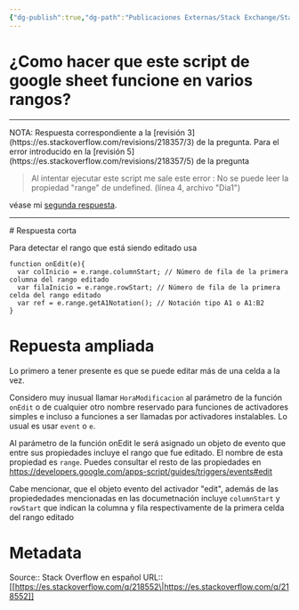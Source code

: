 ```yaml
---
{"dg-publish":true,"dg-path":"Publicaciones Externas/Stack Exchange/Stack Overflow en español/es.stackoverflow.com-218552.md","permalink":"/publicaciones-externas/stack-exchange/stack-overflow-en-espanol/es-stackoverflow-com-218552/","title":"¿Como hacer que este script de google sheet funcione en varios rangos?","hide":true,"noteIcon":"default","created":"2024-04-03T12:49:10.355-06:00","updated":"2024-04-05T16:43:54.539-06:00"}
---
```


# ¿Como hacer que este script de google sheet funcione en varios rangos?

<hr>
NOTA: Respuesta correspondiente a la [revisión 3](https://es.stackoverflow.com/revisions/218357/3) de la pregunta. Para el error introducido en la [revisión 5](https://es.stackoverflow.com/revisions/218357/5) de la pregunta 

> Al intentar ejecutar este script me sale este error : No se puede leer la propiedad "range" de undefined. (línea 4, archivo "Dia1")

véase mi [segunda respuesta](https://es.stackoverflow.com/a/219030/65).
<hr>
# Respuesta corta

Para detectar el rango que está siendo editado usa

    function onEdit(e){
      var colInicio = e.range.columnStart; // Número de fila de la primera columna del rango editado
      var filaInicio = e.range.rowStart; // Número de fila de la primera celda del rango editado
      var ref = e.range.getA1Notation(); // Notación tipo A1 o A1:B2
    }

# Repuesta ampliada

Lo primero a tener presente es que se puede editar más de una celda a la vez.

Considero muy inusual llamar `HoraModificacion` al parámetro de la función `onEdit` o de cualquier otro nombre reservado para funciones de activadores simples e incluso a funciones a ser llamadas por activadores instalables. Lo usual es usar `event` o `e`.

Al parámetro de la función onEdit le será asignado un objeto de evento que entre sus propiedades incluye el rango que fue editado. El nombre de esta propiedad es `range`. Puedes consultar el resto de las propiedades en https://developers.google.com/apps-script/guides/triggers/events#edit

Cabe mencionar, que el objeto evento del activador "edit", además de las propiededades mencionadas en las documetnación incluye `columnStart` y `rowStart` que indican la columna y fila respectivamente de la primera celda del rango editado



# Metadata
Source:: Stack Overflow en español
URL:: [[https://es.stackoverflow.com/q/218552\|https://es.stackoverflow.com/q/218552]]

